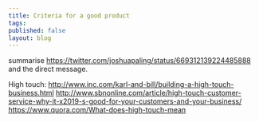 ```yaml
---
title: Criteria for a good product
tags:
published: false
layout: blog
---
```


summarise https://twitter.com/joshuapaling/status/669312139224485888
and the direct message.

High touch: http://www.inc.com/karl-and-bill/building-a-high-touch-business.html
http://www.sbnonline.com/article/high-touch-customer-service-why-it-x2019-s-good-for-your-customers-and-your-business/
https://www.quora.com/What-does-high-touch-mean